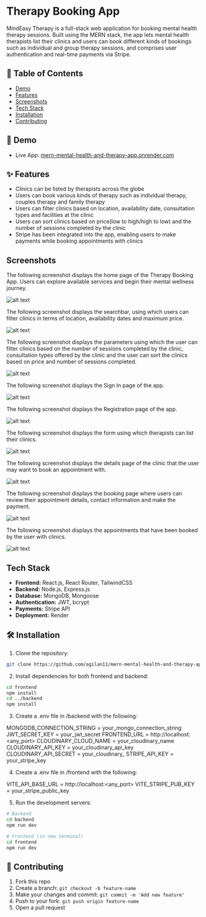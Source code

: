 # Therapy Booking App 

MindEasy Therapy is a  full-stack web application for booking mental health therapy sessions. Built using the MERN stack, the app lets mental health therapists list their clinics and users can book different kinds of bookings such as individual and group therapy sessions, and comprises user authentication and real-time payments via Stripe.

## 📑 Table of Contents

- [Demo](#demo)
- [Features](#features)
- [Screenshots](#screenshots)
- [Tech Stack](#tech-stack)
- [Installation](#installation)
- [Contributing](#contributing)


## 🔗 Demo

- Live App: [mern-mental-health-and-therapy-app.onrender.com](https://mern-mental-health-and-therapy-app.onrender.com/)

## ✨ Features

- Clinics can be listed by therapists across the globe
- Users can book various kinds of therapy such as individual therapy, couples therapy and family therapy
- Users can filter clinics based on location, availability date, consultation types and facilities at the clinic
- Users can sort clinics based on price(low to high/high to low) and the number of sessions completed by the clinic
- Stripe has been integrated into the app, enabling users to make payments while booking appointments with clinics

## Screenshots

The following screenshot displays the home page of the Therapy Booking App. Users can explore available services and begin their mental wellness journey.

![alt text](5.PNG)

The following screenshot displays the searchbar, using which users can filter clinics in terms of location, availability dates and maximum price.

![alt text](1.png)

The following screenshot displays the parameters using which the user can filter clinics based on the number of sessions completed by the clinic, consultation types offered by the clinic and the user can sort the clinics based on price and number of sessions completed.

![alt text](2.PNG)

The following screenshot displays the Sign In page of the app.

![alt text](3.png)

The following screenshot displays the Registration page of the app.

![alt text](4.PNG)

The following screenshot displays the form using which therapists can list their clinics.

![alt text](6.PNG)

The following screenshot displays the details page of the clinic that the user may want to book an appointment with.

![alt text](7.PNG)

The following screenshot displays the booking page where users can review their appointment details, contact information and make the payment.

![alt text](8.PNG)

The following screenshot displays the appointments that have been booked by the user with clinics.

![alt text](9.PNG)


## Tech Stack

- **Frontend:** React.js, React Router, TailwindCSS
- **Backend:** Node.js, Express.js
- **Database:** MongoDB, Mongoose
- **Authentication:** JWT, bcrypt
- **Payments:** Stripe API
- **Deployment:** Render

## 🛠️ Installation

1. Clone the repository:

```bash
git clone https://github.com/agilan11/mern-mental-health-and-therapy-app.git
```

2. Install dependencies for both frontend and backend:

```bash
cd frontend
npm install
cd ../backend
npm install
```

3. Create a .env file in /backend with the following:

MONGODB_CONNECTION_STRING = your_mongo_connection_string
JWT_SECRET_KEY = your_jwt_secret
FRONTEND_URL = http://localhost:<any_port>
CLOUDINARY_CLOUD_NAME = your_cloudinary_name
CLOUDINARY_API_KEY = your_cloudinary_api_key
CLOUDINARY_API_SECRET = your_cloudinary_
STRIPE_API_KEY = your_stripe_key

4. Create a .env file in /frontend with the following:

VITE_API_BASE_URL = http://localhost:<any_port>
VITE_STRIPE_PUB_KEY = your_stripe_public_key

5. Run the development servers:

```bash
# Backend
cd backend
npm run dev

# Frontend (in new terminal)
cd frontend
npm run dev
```

## 🤝 Contributing

1. Fork this repo
2. Create a branch: `git checkout -b feature-name`
3. Make your changes and commit: `git commit -m 'Add new feature'`
4. Push to your fork: `git push origin feature-name`
5. Open a pull request










